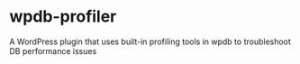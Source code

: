 wpdb-profiler
=============

A WordPress plugin that uses built-in profiling tools in wpdb to troubleshoot DB performance issues